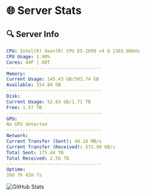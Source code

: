 # 🌐 Server Stats
## 🔍 Server Info
```yaml
CPU: Intel(R) Xeon(R) CPU E5-2699 v4 @ 1365.00GHz
CPU Usage: 1.90%
Cores: 44P | 88T
-----------------------------------
Memory:
Current Usage: 145.43 GB/503.74 GB
Available: 354.84 GB
-----------------------------------
Disk:
Current Usage: 52.63 GB/1.71 TB
Free: 1.57 TB
-----------------------------------
GPU:
No GPU detected
-----------------------------------
Network:
Current Transfer (Sent): 48.18 MB/s
Current Transfer (Received): 575.99 KB/s
Total Sent: 175.44 TB
Total Received: 2.56 TB
-----------------------------------
Uptime:
26d 7h 42m 7s
```
![GitHub Stats](https://img.shields.io/badge/Updated-2025-03-06_06:25:25-blue)